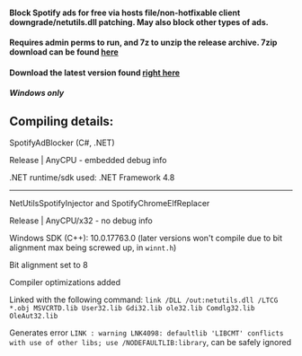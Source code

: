 #### Block Spotify ads for free via hosts file/non-hotfixable client downgrade/netutils.dll patching. May also block other types of ads. 
#### Requires admin perms to run, and 7z to unzip the release archive. 7zip download can be found [here](https://www.7-zip.org/)
#### Download the latest version found [right here](https://github.com/HxxxB/SpotifyAdBlocker/releases)
##### Windows only

Compiling details:
----
SpotifyAdBlocker (C#, .NET)

Release | AnyCPU - embedded debug info 

.NET runtime/sdk used: .NET Framework 4.8

----

NetUtilsSpotifyInjector and SpotifyChromeElfReplacer

Release | AnyCPU/x32 - no debug info

Windows SDK (C++): 10.0.17763.0 (later versions won't compile due to bit alignment max being screwed up, in `winnt.h`)

Bit alignment set to 8

Compiler optimizations added 

Linked with the following command: `link /DLL /out:netutils.dll /LTCG *.obj MSVCRTD.lib User32.lib Gdi32.lib ole32.lib Comdlg32.lib OleAut32.lib`

Generates error `LINK : warning LNK4098: defaultlib 'LIBCMT' conflicts with use of other libs; use /NODEFAULTLIB:library`, can be safely ignored 



